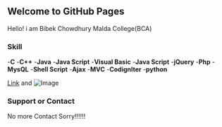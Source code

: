 ## Welcome to GitHub Pages

Hello! i am Bibek Chowdhury
Malda College(BCA)

### Skill

-**C**
-**C++**
-**Java**
-**Java Script**
-**Visual Basic**
-**Java Script**
-**jQuery**
-**Php**
-**MysQL**
-**Shell Script**
-**Ajax**
-**MVC**
-**CodignIter**
-**python**





[Link](url:index.php) and ![Image](src)

### Support or Contact
No more Contact Sorry!!!!!!
